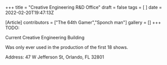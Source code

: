 +++
title = "Creative Engineering R&D Office"
draft = false
tags = [ ]
date = 2022-02-20T19:47:13Z

[Article]
contributors = ["The 64th Gamer","Sponch man"]
gallery = []
+++
TODO:

Current Creative Engineering Building

Was only ever used in the production of the first 18 shows.

Address: 47 W Jefferson St, Orlando, FL 32801